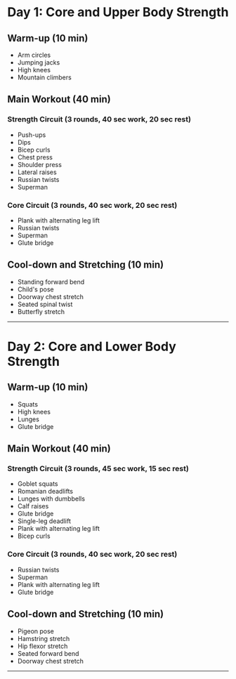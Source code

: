 # Day 1: Core and Upper Body Strength

## Warm-up (10 min)

- Arm circles
- Jumping jacks
- High knees
- Mountain climbers

## Main Workout (40 min)

### Strength Circuit (3 rounds, 40 sec work, 20 sec rest)

- Push-ups
- Dips
- Bicep curls
- Chest press
- Shoulder press
- Lateral raises
- Russian twists
- Superman

### Core Circuit (3 rounds, 40 sec work, 20 sec rest)

- Plank with alternating leg lift
- Russian twists
- Superman
- Glute bridge

## Cool-down and Stretching (10 min)

- Standing forward bend
- Child's pose
- Doorway chest stretch
- Seated spinal twist
- Butterfly stretch

---

# Day 2: Core and Lower Body Strength

## Warm-up (10 min)

- Squats
- High knees
- Lunges
- Glute bridge

## Main Workout (40 min)

### Strength Circuit (3 rounds, 45 sec work, 15 sec rest)

- Goblet squats
- Romanian deadlifts
- Lunges with dumbbells
- Calf raises
- Glute bridge
- Single-leg deadlift
- Plank with alternating leg lift
- Bicep curls

### Core Circuit (3 rounds, 40 sec work, 20 sec rest)

- Russian twists
- Superman
- Plank with alternating leg lift
- Glute bridge

## Cool-down and Stretching (10 min)

- Pigeon pose
- Hamstring stretch
- Hip flexor stretch
- Seated forward bend
- Doorway chest stretch

---
